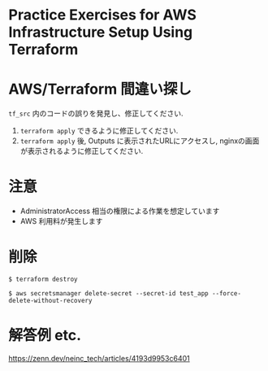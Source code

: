 # Practice Exercises for AWS Infrastructure Setup Using Terraform
# AWS/Terraform 間違い探し

`tf_src` 内のコードの誤りを発見し、修正してください.

1. `terraform apply` できるように修正してください.
2. `terraform apply` 後, Outputs に表示されたURLにアクセスし, nginxの画面が表示されるように修正してください.

# 注意

- AdministratorAccess 相当の権限による作業を想定しています
- AWS 利用料が発生します

# 削除

```console
$ terraform destroy
```

```console
$ aws secretsmanager delete-secret --secret-id test_app --force-delete-without-recovery
```

# 解答例 etc.

https://zenn.dev/neinc_tech/articles/4193d9953c6401